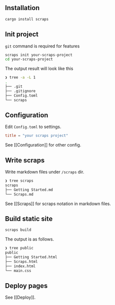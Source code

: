 ## Installation
```bash
cargo install scraps
```

## Init project
`git` command is required for features
```bash
scraps init your-scraps-project
cd your-scraps-project
```

The output result will look like this

```bash
❯ tree -a -L 1
.
├── .git
├── .gitignore
├── Config.toml
└── scraps
```

## Configuration
Edit `Config.toml` to settings.

```toml:Config.toml
title = "your scraps project"
```

See [[Configuration]] for other config.

## Write scraps
Write markdown files under `/scraps` dir.

```bash
❯ tree scraps
scraps
├── Getting Started.md
└── Scraps.md
```

See [[Scraps]] for scraps notation in markdown files.

## Build static site

```bash
scraps build
```

The output is as follows.

```bash
❯ tree public
public
├── Getting Started.html
├── Scraps.html
├── index.html
└── main.css
```

## Deploy pages
See [[Deploy]].
